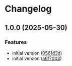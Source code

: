 # Changelog

## 1.0.0 (2025-05-30)


### Features

* initial version ([0561d3d](https://github.com/sysadmin4j/dotfiles/commit/0561d3d63c03d7d639bb1b2dc0e77bef2d526872))
* initial version ([a6f7043](https://github.com/sysadmin4j/dotfiles/commit/a6f70437ed418c52106e76238e6729c35d60b771))
